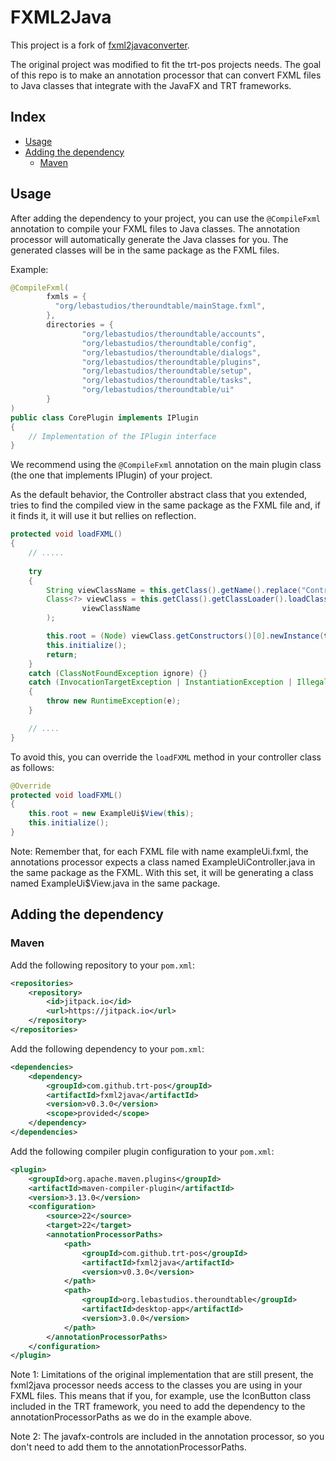 # FXML2Java

This project is a fork of [fxml2javaconverter](https://github.com/garawaa/fxml2javaconverter).

The original project was modified to fit the trt-pos projects needs. The goal of this repo
is to make an annotation processor that can convert FXML files to Java classes that integrate
with the JavaFX and TRT frameworks.

## Index
- [Usage](#usage)
- [Adding the dependency](#adding-the-dependency)
  - [Maven](#maven)

## Usage

After adding the dependency to your project, you can use the `@CompileFxml` annotation to
compile your FXML files to Java classes. The annotation processor will automatically generate
the Java classes for you. The generated classes will be in the same package as the FXML files.

Example:
```java
@CompileFxml(
        fxmls = {
          "org/lebastudios/theroundtable/mainStage.fxml",      
        },
        directories = {
                "org/lebastudios/theroundtable/accounts",
                "org/lebastudios/theroundtable/config",
                "org/lebastudios/theroundtable/dialogs",
                "org/lebastudios/theroundtable/plugins",
                "org/lebastudios/theroundtable/setup",
                "org/lebastudios/theroundtable/tasks",
                "org/lebastudios/theroundtable/ui"
        }
)
public class CorePlugin implements IPlugin
{
    // Implementation of the IPlugin interface
}
```

We recommend using the `@CompileFxml` annotation on the main plugin class
(the one that implements IPlugin) of your project.

As the default behavior, the Controller abstract class that you extended, tries to find
the compiled view in the same package as the FXML file and, if it finds it, it will use it 
but rellies on reflection.
```java
protected void loadFXML()
{
    // .....
    
    try
    {
        String viewClassName = this.getClass().getName().replace("Controller", "$View");
        Class<?> viewClass = this.getClass().getClassLoader().loadClass(
                viewClassName
        );

        this.root = (Node) viewClass.getConstructors()[0].newInstance(this);
        this.initialize();
        return;
    }
    catch (ClassNotFoundException ignore) {}
    catch (InvocationTargetException | InstantiationException | IllegalAccessException e)
    {
        throw new RuntimeException(e);
    }

    // ....
}
```

To avoid this, you can override the `loadFXML` method in your controller class as follows:
```java
@Override
protected void loadFXML()
{
    this.root = new ExampleUi$View(this);
    this.initialize();
}
```

Note: Remember that, for each FXML file with name exampleUi.fxml, the annotations processor 
expects a class named ExampleUiController.java in the same package as the FXML. With this set,
it will be generating a class named ExampleUi$View.java in the same package.

## Adding the dependency
### Maven
Add the following repository to your `pom.xml`:
```xml
<repositories>
    <repository>
        <id>jitpack.io</id>
        <url>https://jitpack.io</url>
    </repository>
</repositories>
```

Add the following dependency to your `pom.xml`:
```xml
<dependencies>
    <dependency>
        <groupId>com.github.trt-pos</groupId>
        <artifactId>fxml2java</artifactId>
        <version>v0.3.0</version>
        <scope>provided</scope>
    </dependency>
</dependencies>
```

Add the following compiler plugin configuration to your `pom.xml`:
```xml
<plugin>
    <groupId>org.apache.maven.plugins</groupId>
    <artifactId>maven-compiler-plugin</artifactId>
    <version>3.13.0</version>
    <configuration>
        <source>22</source>
        <target>22</target>
        <annotationProcessorPaths>
            <path>
                <groupId>com.github.trt-pos</groupId>
                <artifactId>fxml2java</artifactId>
                <version>v0.3.0</version>
            </path>
            <path>
                <groupId>org.lebastudios.theroundtable</groupId>
                <artifactId>desktop-app</artifactId>
                <version>3.0.0</version>
            </path>
        </annotationProcessorPaths>
    </configuration>
</plugin>
```

Note 1: Limitations of the original implementation that are still present, the fxml2java processor 
needs access to the classes you are using in your FXML files. This means that if you, for example, use 
the IconButton class included in the TRT framework, you need to add the dependency to the
annotationProcessorPaths as we do in the example above.

Note 2: The javafx-controls are included in the annotation processor, so you don't need to add them to the
annotationProcessorPaths.